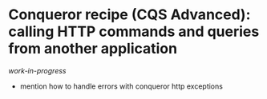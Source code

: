 # Conqueror recipe (CQS Advanced): calling HTTP commands and queries from another application

_work-in-progress_

- mention how to handle errors with conqueror http exceptions
